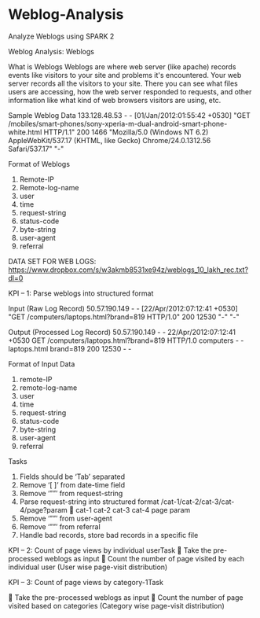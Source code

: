 # Weblog-Analysis
Analyze Weblogs using SPARK 2

Weblog Analysis:
Weblogs

What is Weblogs
Weblogs are where web server (like apache) records events like visitors to your site and problems it's encountered. Your web server records all the visitors to your site. There you can see what files users are accessing, how the web server responded to requests, and other information like what kind of web browsers visitors are using, etc.

Sample Weblog Data
133.128.48.53 - - [01/Jan/2012:01:55:42 +0530] "GET /mobiles/smart-phones/sony-xperia-m-dual-android-smart-phone-white.html HTTP/1.1" 200 1466 "Mozilla/5.0 (Windows NT 6.2) AppleWebKit/537.17 (KHTML, like Gecko) Chrome/24.0.1312.56 Safari/537.17" "-"

Format of Weblogs
1. Remote-IP
2. Remote-log-name
3. user
4. time
5. request-string
6. status-code
7. byte-string
8. user-agent
9. referral

DATA SET FOR WEB LOGS:
https://www.dropbox.com/s/w3akmb8531xe94z/weblogs_10_lakh_rec.txt?dl=0


KPI – 1: Parse weblogs into structured format

Input (Raw Log Record)
50.57.190.149 - - [22/Apr/2012:07:12:41 +0530] "GET /computers/laptops.html?brand=819 HTTP/1.0" 200 12530 "-" "-"

Output (Processed Log Record)
50.57.190.149 - - 22/Apr/2012:07:12:41 +0530 GET /computers/laptops.html?brand=819 HTTP/1.0 computers - - laptops.html brand=819 200 12530 - -

Format of Input Data
1. remote-IP
2. remote-log-name
3. user
4. time
5. request-string
6. status-code
7. byte-string
8. user-agent
9. referral

Tasks
1. Fields should be ‘Tab’ separated
2. Remove ‘[ ]’ from date-time field
3. Remove ‘””’ from request-string
4. Parse request-string into structured format /cat-1/cat-2/cat-3/cat-4/page?param  cat-1 cat-2 cat-3 cat-4 page param
5. Remove ‘””’ from user-agent
6. Remove ‘””’ from referral
7. Handle bad records, store bad records in a specific file

KPI – 2: Count of page views by individual userTask
 Take the pre-processed weblogs as input
 Count the number of page visited by each individual user (User wise page-visit distribution)

KPI – 3: Count of page views by category-1Task

 Take the pre-processed weblogs as input
 Count the number of page visited based on categories (Category wise page-visit distribution)




